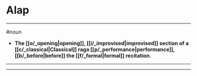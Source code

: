# Alap
---
#noun
- **The [[o/_opening|opening]], [[i/_improvised|improvised]] section of a [[c/_classical|Classical]] raga [[p/_performance|performance]], [[b/_before|before]] the [[f/_formal|formal]] recitation.**
---
---
